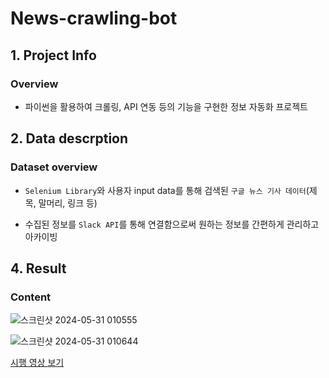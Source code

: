 # News-crawling-bot

## 1. Project Info

### Overview

- 파이썬을 활용하여 크롤링, API 연동 등의 기능을 구현한 정보 자동화 프로젝트


## 2. Data descrption

### Dataset overview

- `Selenium Library`와 사용자 input data를 통해 검색된 `구글 뉴스 기사 데이터`(제목, 말머리, 링크 등)

- 수집된 정보를 `Slack API`를 통해 연결함으로써 원하는 정보를 간편하게 관리하고 아카이빙


## 4. Result

### Content

![스크린샷 2024-05-31 010555](https://github.com/liatamot/News-crawling-bot/assets/138054658/a31ebdae-bd4c-4347-9333-357a79fba893)


![스크린샷 2024-05-31 010644](https://github.com/liatamot/News-crawling-bot/assets/138054658/4486cb1c-776f-40a9-b369-45a18553e6bb)



[시행 영상 보기](https://drive.google.com/file/d/1TfMFVWGCdfgOZSplQqh_QQy6rWELGXlN/view?usp=drive_link)
